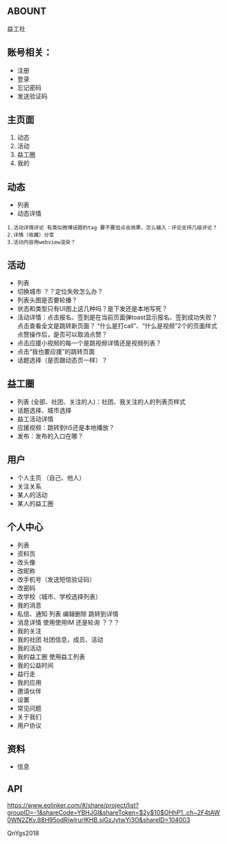 ## ABOUNT
 益工社
 
 
 ## 账号相关：
 - 注册
 - 登录
 - 忘记密码
 - 发送验证码
 
 ## 主页面
 
 1. 动态
 2. 活动
 3. 益工圈
 4. 我的
 
 
 ## 动态
 - 列表
 - 动态详情
 ```
 1.活动详情评论 有类似微博话题的tag 要不要加点击效果，怎么输入：评论支持几级评论？
 2.详情（收藏）分享
 3.活动内容用webview渲染？
 ```
 
 ## 活动
 - 列表
 - 切换城市 ？？定位失败怎么办？
 - 列表头图是否要轮播？
 - 状态和类型只有UI图上这几种吗？是下发还是本地写死？
 - 活动详情：点击报名、签到是在当前页面弹toast显示报名、签到成功失败？
 点击查看全文是跳转新页面？
 “什么是打call”、“什么是视频”2个的页面样式
 点赞操作后，是否可以取消点赞？
 - 点击应援小视频的每一个是跳视频详情还是视频列表？
 - 点击“我也要应援”的跳转页面
 - 话题选择（是否跟动态页一样）？
 
 ## 益工圈
 
 - 列表 (全部、社团、关注的人)：社团、我关注的人的列表页样式
 - 话题选择、城市选择
 - 益工活动详情
 - 应援视频：跳转到h5还是本地播放？
 - 发布：发布的入口在哪？
 ## 用户
 - 个人主页 （自己、他人）
 - 关注关系
 - 某人的活动
 - 某人的益工圈
 
 
 ## 个人中心
 
 - 列表
 - 资料页
 - 改头像
 - 改昵称
 - 改手机号（发送短信验证码）
 - 改密码
 - 改学校（城市、学校选择列表）
 - 我的消息
 - 私信、通知 列表 编辑删除 跳转到详情
 - 消息详情 使用使用IM 还是轮询 ？？？
 - 我的关注
 - 我的社团  社团信息，成员、活动
 - 我的活动
 - 我的益工圈 使用益工列表
 - 我的公益时间
 - 益行走
 - 我的应用
 - 邀请伙伴
 - 设置
 - 常见问题
 - 关于我们
 - 用户协议
 ## 资料
 - 信息



## API
https://www.eolinker.com/#/share/project/list?groupID=-1&shareCode=YBHJGl&shareToken=$2y$10$OHhP1..ch~2F4tAW0WN2ZKv.88H95odRiwlrurlKHB.sjGzJytwYi3O&shareID=104003

QnYgs2018